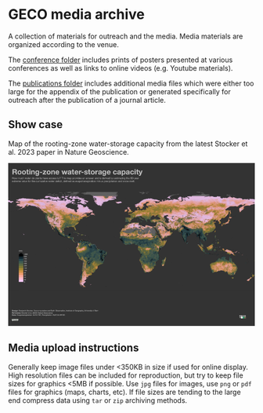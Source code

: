 # GECO media archive

A collection of materials for outreach and the media. Media materials are
organized according to the venue.

The [conference folder](https://github.com/computationales/GECO_media/tree/main/conferences) includes prints of posters presented at various
conferences as well as links to online videos (e.g. Youtube materials).

The [publications folder](https://github.com/computationales/GECO_media/tree/main/publications) includes additional media files which were either too
large for the appendix of the publication or generated specifically for outreach
after the publication of a journal article.

## Show case

Map of the rooting-zone water-storage capacity from the latest Stocker et al. 2023 paper in Nature Geoscience.

![](https://raw.githubusercontent.com/computationales/GECO_media/main/publications/Stocker_2023a_NGS/poster_mct_thumb.png)

## Media upload instructions

Generally keep image files under <350KB in size if used for online display. High resolution files can be included for reproduction, but try to keep file sizes for graphics <5MB if possible. Use `jpg` files for images, use `png` or `pdf` files for graphics (maps, charts, etc). If file sizes are tending to the large end compress data using `tar` or `zip` archiving methods.


